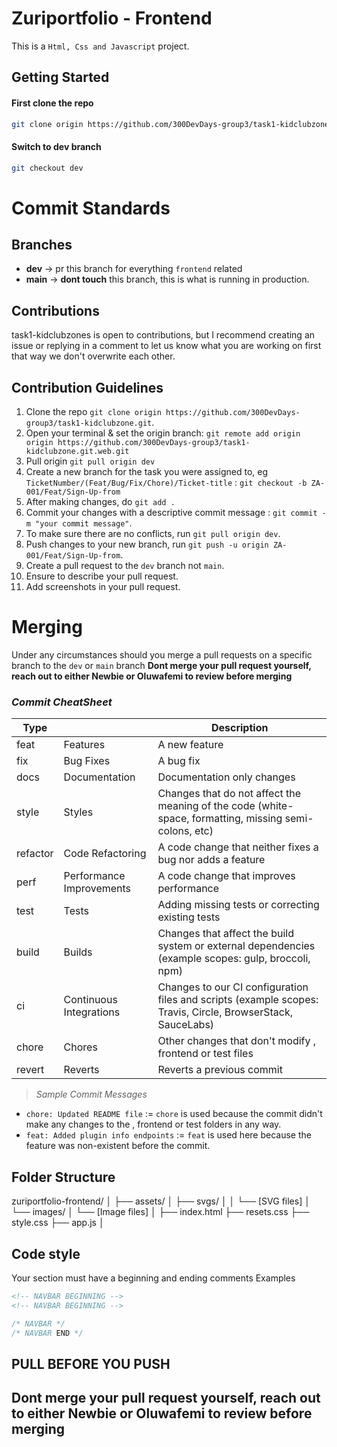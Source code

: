 # Zuriportfolio - Frontend

This is a `Html, Css and Javascript` project.

## Getting Started

#### First clone the repo

```bash
git clone origin https://github.com/300DevDays-group3/task1-kidclubzone.git
```

#### Switch to dev branch

```bash
git checkout dev
```

# Commit Standards

## Branches

- **dev** -> pr this branch for everything `frontend` related
- **main** -> **dont touch** this branch, this is what is running in production.

## Contributions

task1-kidclubzones is open to contributions, but I recommend creating an issue or replying in a comment to let us know what you are working on first that way we don't overwrite each other.

## Contribution Guidelines

1. Clone the repo `git clone origin https://github.com/300DevDays-group3/task1-kidclubzone.git`.
2. Open your terminal & set the origin branch: `git remote add origin origin https://github.com/300DevDays-group3/task1-kidclubzone.git.web.git`
3. Pull origin `git pull origin dev`
4. Create a new branch for the task you were assigned to, eg `TicketNumber/(Feat/Bug/Fix/Chore)/Ticket-title` : `git checkout -b ZA-001/Feat/Sign-Up-from`
5. After making changes, do `git add .`
6. Commit your changes with a descriptive commit message : `git commit -m "your commit message"`.
7. To make sure there are no conflicts, run `git pull origin dev`.
8. Push changes to your new branch, run `git push -u origin ZA-001/Feat/Sign-Up-from`.
9. Create a pull request to the `dev` branch not `main`.
10. Ensure to describe your pull request.
11. Add screenshots in your pull request.

# Merging

Under any circumstances should you merge a pull requests on a specific branch to the `dev` or `main` branch
**Dont merge your pull request yourself, reach out to either Newbie or Oluwafemi to review before merging**

### _Commit CheatSheet_

| Type     |                          | Description                                                                                                 |
| -------- | ------------------------ | ----------------------------------------------------------------------------------------------------------- |
| feat     | Features                 | A new feature                                                                                               |
| fix      | Bug Fixes                | A bug fix                                                                                                   |
| docs     | Documentation            | Documentation only changes                                                                                  |
| style    | Styles                   | Changes that do not affect the meaning of the code (white-space, formatting, missing semi-colons, etc)      |
| refactor | Code Refactoring         | A code change that neither fixes a bug nor adds a feature                                                   |
| perf     | Performance Improvements | A code change that improves performance                                                                     |
| test     | Tests                    | Adding missing tests or correcting existing tests                                                           |
| build    | Builds                   | Changes that affect the build system or external dependencies (example scopes: gulp, broccoli, npm)         |
| ci       | Continuous Integrations  | Changes to our CI configuration files and scripts (example scopes: Travis, Circle, BrowserStack, SauceLabs) |
| chore    | Chores                   | Other changes that don't modify , frontend or test files                                                    |
| revert   | Reverts                  | Reverts a previous commit                                                                                   |

> _Sample Commit Messages_

- `chore: Updated README file` := `chore` is used because the commit didn't make any changes to the , frontend or test folders in any way.
- `feat: Added plugin info endpoints` := `feat` is used here because the feature was non-existent before the commit.

## Folder Structure

zuriportfolio-frontend/
│
├── assets/
│ ├── svgs/
│ │ └── [SVG files]
│ └── images/
│ └── [Image files]
│
├── index.html
├── resets.css
├── style.css
├── app.js
│

## Code style

Your section must have a beginning and ending comments
Examples

```html
<!-- NAVBAR BEGINNING -->
<!-- NAVBAR BEGINNING -->
```

```css
/* NAVBAR */
/* NAVBAR END */
```

## PULL BEFORE YOU PUSH

## Dont merge your pull request yourself, reach out to either Newbie or Oluwafemi to review before merging
